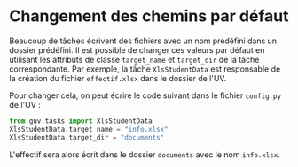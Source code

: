 # Changement des chemins par défaut

Beaucoup de tâches écrivent des fichiers avec un nom prédéfini dans un
dossier prédéfini. Il est possible de changer ces valeurs par défaut en
utilisant les attributs de classe `target_name` et `target_dir` de
la tâche correspondante. Par exemple, la tâche `XlsStudentData`
est responsable de la création du fichier `effectif.xlsx` dans le
dossier de l'UV.

Pour changer cela, on peut écrire le code suivant dans le fichier
`config.py` de l'UV :

```python
from guv.tasks import XlsStudentData
XlsStudentData.target_name = "info.xlsx"
XlsStudentData.target_dir = "documents"
```

L'effectif sera alors écrit dans le dossier `documents` avec le nom
`info.xlsx`.
